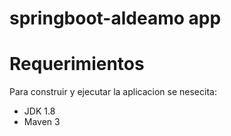 # springboot-aldeamo app
# Requerimientos
Para construir y ejecutar la aplicacion se nesecita:

- JDK 1.8
- Maven 3
